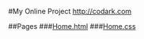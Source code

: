 #My Online Project http://codark.com

##Pages
###[Home.html](https://github.com/DarkHeart527/domain/edit/gh-pages/Home.html)
###[Home.css](https://github.com/DarkHeart527/domain/edit/gh-pages/Home.css)
###
